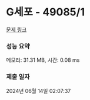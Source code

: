 # G세포 - 49085/1 

[문제 링크](https://level.goorm.io/exam/49085/t%EC%84%B8%ED%8F%AC/quiz/1) 

### 성능 요약

메모리: 31.31 MB, 시간: 0.08 ms

### 제출 일자

2024년 06월 14일 02:07:37

